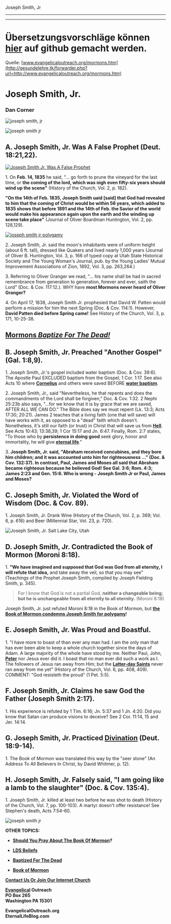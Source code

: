 <!--t Joseph Smith, Jr - in Arbeit (0% übersetzt) t-->
<!--d d-->

Joseph Smith, Jr

- - - 
- - -

# Übersetzungsvorschläge können [hier](https://github.com/gesundelehre/gesundelehre_translate/blob/master/content/mormonen/joseph-smith-jr.md) auf github gemacht werden.

Quelle: [www.evangelicaloutreach.org/mormons.htm](http://gesundelehre.tk/forwarder.php?url=http://www.evangelicaloutreach.org/mormons.htm)


# Joseph Smith, Jr.

### Dan Corner


![](../../files/pictures/josephsmithjr.jpg "joseph smith, jr")

![joseph smith jr](../../files/pictures/013.gif "joseph smith jr")


## A. Joseph Smith, Jr. Was A False Prophet (Deut. 18:21,22).

[![Joseph Smith Jr. Was A False Prophet](../../files/pictures/joseph-smith-jr.jpg "Joseph Smith Jr. was a false prophet and HERETIC.")](http://gesundelehre.tk/forwarder.php?url=http://www.evangelicaloutreach.org/false.htm)

1\. On **Feb. 14, 1835** he said, "... go forth to prune the vineyard for the last time, or **the coming of the lord, which was nigh even fifty-six years should wind up the scene"** (History of the Church, Vol. 2, p. 182).

**"On the 14th of Feb. 1835, Joseph Smith uaid [said] that God had revealed to him that the coming of Christ would be within 56 years, which added to 1835 shows that before 1891 and the 14th of Feb. the Savior of the world would make his appearance again upon the earth and the winding up scene take place"** (Journal of Oliver Boardman Huntington, Vol. 2, pp. 128,129).

[![joseph smith jr polygamy](../../files/pictures/joseph-smith-jr-polygamy.jpg "Joseph Smith Jr and his Mormonism LDS Church believed in polygamy.")](http://gesundelehre.tk/forwarder.php?url=http://www.evangelicaloutreach.org/mormon.html)

2\. Joseph Smith, Jr. said the moon's inhabitants were of uniform height (about 6 ft. tall), dressed like Quakers and lived nearly 1,000 years (Journal of Oliver B. Huntington, Vol. 3, p. 166 of typed copy at Utah State Historical Society and The Young Woman's Journal, pub. by the Young Ladies' Mutual Improvement Associations of Zion, 1892, Vol. 3, pp. 263,264.)

3\. Referring to Oliver Granger we read, "... his name shall be had in sacred remembrance from generation to generation, forever and ever, saith the Lord" (Doc. & Cov. 117:12.). WHY have **most Mormons never heard of Oliver Granger?**

4\. On April 17, 1838, Joseph Smith Jr. prophesied that David W. Patten would perform a mission for him the next Spring (Doc. & Cov. 114:1). However, **David Patten died before Spring came!** See History of the Church, Vol. 3, p. 171, 10-25-38.

## [Mormons _Baptize For The Dead!_](http://gesundelehre.tk/forwarder.php?url=http://www.evangelicaloutreach.org/baptized-for-the-dead.htm)


## B. Joseph Smith, Jr. Preached "Another Gospel" (Gal. 1:8,9).

1\. Joseph Smith, Jr.'s gospel included water baptism (Doc. & Cov. 39:6). The Apostle Paul EXCLUDED baptism from the Gospel, 1 Cor. 1:17\. See also Acts 10 where **[Cornelius](http://gesundelehre.tk/forwarder.php?url=http://www.evangelicaloutreach.org/cornelius.htm)** and others were saved BEFORE **[water baptism](http://gesundelehre.tk/forwarder.php?url=http://www.evangelicaloutreach.org/baptism.html)**.

2\. Joseph Smith, Jr., said "Nevertheless, he that repents and does the commandments of the Lord shall be forgiven," Doc. & Cov. 1:32\. 2 Nephi 25:23b also says, "...for we know that it is by grace that we are saved, AFTER ALL WE CAN DO." The Bible does say we must repent (Lk. 13:3; Acts 17:30; 20:21). James 2 teaches that a living faith (one that will save) will have works with it, as opposed to a "dead" faith which doesn't. Nonetheless, it's still our faith (or trust) in Christ that will save us from [**Hell**](http://gesundelehre.tk/forwarder.php?url=http://www.evangelicaloutreach.org/hell.html). See Acts 10:43; 13:38,39; 1 Cor 15:17 and Jn. 6:47\. Finally, Rom. 2:7 states, "To those who by **persistence in doing good** seek glory, honor and immortality, he will give [**eternal life**](http://gesundelehre.tk/forwarder.php?url=http://www.evangelicaloutreach.org/eternallife.html)."

3\. **Joseph Smith, Jr. said, "Abraham received concubines, and they bore him children; and it was accounted unto him for righteousness ..." (Doc. & Cov. 132:37). In contrast, Paul, James and Moses all said that Abraham became righteous because he believed God! See Gal. 3:6; Rom. 4:3; James 2:23 and Gen. 15:6\. Who is wrong - Joseph Smith Jr or Paul, James and Moses?**


## C. Joseph Smith, Jr. Violated the Word of Wisdom (Doc. & Cov. 89).

1\. Joseph Smith, Jr. Drank Wine (History of the Church, Vol. 2, p. 369; Vol. 6, p. 616) and Beer (Millennial Star, Vol. 23, p. 720).

![Joseph Smith, Jr. Salt Lake City, Utah](../../files/pictures/joseph-smith-jr-stone.jpg "Stone portrait of Joseph Smith, Jr. in Salt Lake City, Utah.")


## D. Joseph Smith, Jr. Contradicted the Book of Mormon (Moroni 8:18).

1\. **"We have imagined and supposed that God was God from all eternity, I will refute that idea,** and take away the veil, so that you may see" (Teachings of the Prophet Joseph Smith, compiled by Joseph Fielding Smith, p. 345).

> For I know that God is not a partial God, **neither a changeable being; but he is unchangeable from all eternity to all eternity.** (Moroni 8:18)

Joseph Smith, Jr. just refuted Moroni 8:18 in the Book of Mormon, but **[the Book of Mormon condemns Joseph Smith for polygamy](http://gesundelehre.tk/forwarder.php?url=http://www.evangelicaloutreach.org/book-of-mormon-1.html)**!


## E. Joseph Smith, Jr. Was Proud and Boastful.

1\. "I have more to boast of than ever any man had. I am the only man that has ever been able to keep a whole church together since the days of Adam. A large majority of the whole have stood by me. Neither Paul, John, **[Peter](http://gesundelehre.tk/forwarder.php?url=http://www.evangelicaloutreach.org/peter.html)** nor Jesus ever did it. I boast that no man ever did such a work as I. The followers of Jesus ran away from Him; but the **[Latter-day Saints](http://gesundelehre.tk/forwarder.php?url=http://www.evangelicaloutreach.org/mormon.html)** never ran away from me yet" (History of the Church, Vol. 6, pp. 408, 409). COMMENT: "God resisteth the proud" (1 Pet. 5:5).


## F. Joseph Smith, Jr. Claims he saw God the Father (Joseph Smith 2:17).

1\. His experience is refuted by 1 Tim. 6:16; Jn. 5:37 and 1 Jn. 4:20\. Did you know that Satan can produce visions to deceive? See 2 Cor. 11:14, 15 and Jer. 14:14.


## G. Joseph Smith, Jr. Practiced **[Divination](http://gesundelehre.tk/forwarder.php?url=http://www.evangelicaloutreach.org/occult.html)** (Deut. 18:9-14).

1\. The Book of Mormon was translated this way by the "seer stone" (An Address To All Believers In Christ, by David Whitmer, p. 12).


## H. Joseph Smith, Jr. Falsely said, "I am going like a lamb to the slaughter" (Doc. & Cov. 135:4).

1\. Joseph Smith, Jr. killed at least two before he was shot to death (History of the Church, Vol. 7, pp. 100-103). A martyr doesn't offer resistance! See Stephen's death, Acts 7:54-60.

![joseph smith jr](../../files/pictures/a-colorb.gif "joseph smith jr. false prophet")

**OTHER TOPICS:**

- **[Should You Pray About The Book Of Mormon](http://gesundelehre.tk/forwarder.php?url=http://www.evangelicaloutreach.org/book-of-mormon.htm)?**

- **[LDS Beliefs](http://gesundelehre.tk/forwarder.php?url=http://www.evangelicaloutreach.org/ldsbeliefs.htm)**

- **[Baptized For The Dead](http://gesundelehre.tk/forwarder.php?url=http://www.evangelicaloutreach.org/baptized-for-the-dead.htm)**

- **[Book of Mormon](http://gesundelehre.tk/forwarder.php?url=http://www.evangelicaloutreach.org/book-of-mormon-1.html)**

[**Contact Us Or Join Our Internet Church**](http://gesundelehre.tk/forwarder.php?url=http://www.evangelicaloutreach.org/contact.html)

**[Evangelical](http://gesundelehre.tk/forwarder.php?url=http://www.evangelicaloutreach.org/index.html) Outreach**  
**PO Box 265**  
**Washington PA 15301**

**EvangelicalOutreach.org**  
**EternalLifeBlog.com**